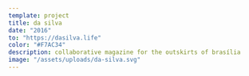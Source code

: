 ```yaml
---
template: project
title: da silva
date: "2016"
to: "https://dasilva.life"
color: "#F7AC34"
description: collaborative magazine for the outskirts of brasília
image: "/assets/uploads/da-silva.svg"
---
```

